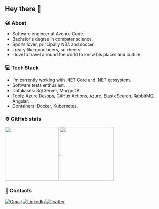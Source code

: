 ## Hey there 👋

### 😀 About
- Software engineer at Avenue Code.
- Bachelor's degree in computer science.
- Sports lover, principally NBA and soccer.
- I really like good beers, so cheers!
- I love to travel arround the world to know his places and culture.

### 💻 Tech Stack
- I’m currently working with .NET Core and .NET ecosystem.
- Software tests enthusiast.
- Databases: Sql Server, MongoDB.
- Tools: Azure Devops, GitHub Actions, Azure, ElasticSearch, RabbitMQ, Angular.
- Containers: Docker, Kubernetes.

### ⚙️ GitHub stats
<p align=left>
  <a href="http://github.com/isaacnborges/" title="Top Langs">
    <img height=175 align="center" src="https://github-readme-stats-sigma-five.vercel.app/api/top-langs/?username=isaacnborges&layout=compact&theme=gotham">
  </a>
  <a href="http://github.com/isaacnborges/" title="About Me">
  <img height=175 align="center" src="https://github-readme-stats-sigma-five.vercel.app/api?username=isaacnborges&show_icons=true&layout=compact&theme=gotham" />
  </a>
</p>

### 🤝 Contacts
[![Gmail](https://img.shields.io/badge/-Gmail-red?style=flat&labelColor=white&logo=gmail&logoColor=red&link=isaacnborges@gmail.com)](mailto:isaacnborges@gmail.com)
[![LinkedIn](https://img.shields.io/badge/LinkedIn-%230077B5.svg?&style=flat&logo=linkedin&logoColor=white)](https://www.linkedin.com/in/isaacnborges/)
[![Twitter](https://img.shields.io/badge/twitter-1DA1F2?style=flat&logo=twitter&logoColor=white)](https://www.twitter.com/isaacnborges/)
